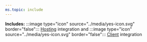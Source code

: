 ```yaml
---
ms.topic: include
---
```


**Includes:** :::image type="icon" source="../media/yes-icon.svg" border="false"::: [Hosting](../fundamentals/integrations-overview.md#hosting-integrations) integration and :::image type="icon" source="../media/yes-icon.svg" border="false"::: [Client](../fundamentals/integrations-overview.md#client-integrations) integration
